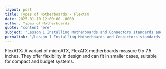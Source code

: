 ```yaml
---
layout: post
title: Types of Motherboards - FlexATX
date: 2025-01-10 12:00:00 -0000
author: Types of Motherboards
quote: "content here"
subject: "Lesson 1 Installing Motherboards and Connectors standards and specifications"
permalink: "/Lesson 1 Installing Motherboards and Connectors standards and specifications/Types of Motherboards/Types of Motherboards - FlexATX"
---
```


FlexATX: A variant of microATX, FlexATX motherboards measure 9 x 7.5 inches. They offer flexibility in design and can fit in smaller cases, suitable for compact and budget systems.
